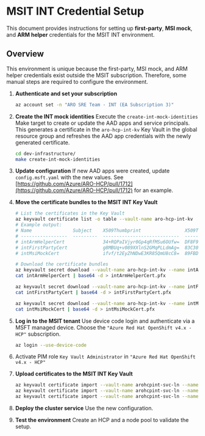 # MSIT INT Credential Setup

This document provides instructions for setting up **first-party**, **MSI mock**, and **ARM helper** credentials for the MSIT INT environment.

## Overview

This environment is unique because the first-party, MSI mock, and ARM helper credentials exist outside the MSIT subscription. Therefore, some manual steps are required to configure the environment.

1. **Authenticate and set your subscription**

   ```bash
   az account set -n "ARO SRE Team - INT (EA Subscription 3)"
   ```

1. **Create the INT mock identities**
   Execute the `create-int-mock-identities` Make target to create or update the AAD apps and service principals. This generates a certificate in the `aro-hcp-int-kv` Key Vault in the global resource group and refreshes the AAD app credentials with the newly generated certificate.

   ```bash
   cd dev-infrastructure/
   make create-int-mock-identities
   ```

1. **Update configuration**
   If new AAD apps were created, update `config.msft.yaml` with the new values. See [https://github.com/Azure/ARO-HCP/pull/1712](https://github.com/Azure/ARO-HCP/pull/1712) for an example.

1. **Move the certificate bundles to the MSIT INT Key Vault**

   ```bash
   # List the certificates in the Key Vault
   az keyvault certificate list -o table --vault-name aro-hcp-int-kv
   # Example output:
   # Name               Subject    X509Thumbprint                X509ThumbprintHex
   # -----------------  ---------  ----------------------------  ----------------------------------------
   # intArmHelperCert              34+RQPaIVjyr0Gp4qRfMSu6OUfw=  DF8F9140F688563CABD06A78A917CC4AEE8E51FC
   # intFirstPartyCert             g8MBUq+v089XXlnS2GMqPLLdmAg=  83C30152AFAFD3CF575E59D2D8632A3CB2DD9808
   # intMsiMockCert                ifvf/t2EyZhNDwE3KR85QmU8cC8=  89FBDFFEDD84C9984D0F0137291F3942653C702F

   # Download the certificate bundles
   az keyvault secret download --vault-name aro-hcp-int-kv --name intArmHelperCert --file intArmHelperCert
   cat intArmHelperCert | base64 -d > intArmHelperCert.pfx

   az keyvault secret download --vault-name aro-hcp-int-kv --name intFirstPartyCert --file intFirstPartyCert
   cat intFirstPartyCert | base64 -d > intFirstPartyCert.pfx

   az keyvault secret download --vault-name aro-hcp-int-kv --name intMsiMockCert --file intMsiMockCert
   cat intMsiMockCert | base64 -d > intMsiMockCert.pfx
   ```

1. **Log in to the MSIT tenant**
   Use device code login and authenticate via a MSFT managed device.  Choose the `"Azure Red Hat OpenShift v4.x - HCP"` subscription.

   ```bash
   az login --use-device-code
   ```
1. Activate PIM role `Key Vault Administrator` in `"Azure Red Hat OpenShift v4.x - HCP"`
1. **Upload certificates to the MSIT INT Key Vault**

   ```bash
   az keyvault certificate import --vault-name arohcpint-svc-ln --name intArmHelperCert --file intArmHelperCert.pfx
   az keyvault certificate import --vault-name arohcpint-svc-ln --name intFirstPartyCert --file intFirstPartyCert.pfx
   az keyvault certificate import --vault-name arohcpint-svc-ln --name intMsiMockCert --file intMsiMockCert.pfx
   ```

1. **Deploy the cluster service**
   Use the new configuration.

1. **Test the environment**
   Create an HCP and a node pool to validate the setup.
